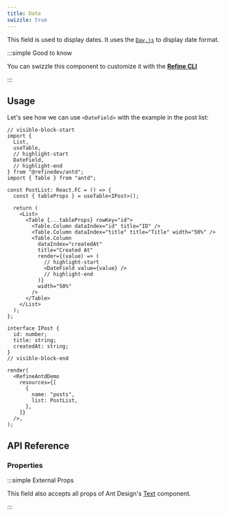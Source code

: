 ```yaml
---
title: Date
swizzle: true
---
```


This field is used to display dates. It uses the [`Day.js`](https://day.js.org/docs/en/display/format) to display date format.

:::simple Good to know

You can swizzle this component to customize it with the [**Refine CLI**](/docs/packages/list-of-packages)

:::

## Usage

Let's see how we can use `<DateField>` with the example in the post list:

```tsx live url=http://localhost:3000/posts previewHeight=340px
// visible-block-start
import {
  List,
  useTable,
  // highlight-start
  DateField,
  // highlight-end
} from "@refinedev/antd";
import { Table } from "antd";

const PostList: React.FC = () => {
  const { tableProps } = useTable<IPost>();

  return (
    <List>
      <Table {...tableProps} rowKey="id">
        <Table.Column dataIndex="id" title="ID" />
        <Table.Column dataIndex="title" title="Title" width="50%" />
        <Table.Column
          dataIndex="createdAt"
          title="Created At"
          render={(value) => (
            // highlight-start
            <DateField value={value} />
            // highlight-end
          )}
          width="50%"
        />
      </Table>
    </List>
  );
};

interface IPost {
  id: number;
  title: string;
  createdAt: string;
}
// visible-block-end

render(
  <RefineAntdDemo
    resources={[
      {
        name: "posts",
        list: PostList,
      },
    ]}
  />,
);
```

## API Reference

### Properties

<PropsTable module="@refinedev/antd/DateField" format-default="`L`"/>

:::simple External Props

This field also accepts all props of Ant Design's [Text](https://ant.design/components/typography/#Typography.Text) component.

:::
